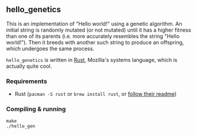 ## hello_genetics

This is an implementation of "Hello world!" using a genetic algorithm. An
initial string is randomly mutated (or not mutated) until it has a higher
fitness than one of its parents (i.e. more accurately resembles the string
"Hello world!"). Then it breeds with another such string to produce an
offspring, which undergoes the same process.

`hello_genetics` is written in [Rust][1], Mozilla's systems language, which is
actually quite cool.

[1]: http://www.rust-lang.org/

### Requirements

* Rust (`pacman -S rust` or `brew install rust`, or [follow their readme][2])

### Compiling & running

    make
    ./hello_gen

[2]: https://github.com/mozilla/rust/blob/master/README.md
